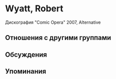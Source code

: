 # Wyatt, Robert

Дискография
"Comic Opera" 2007, Alternative

## Отношения с другими группами


## Обсуждения


## Упоминания

